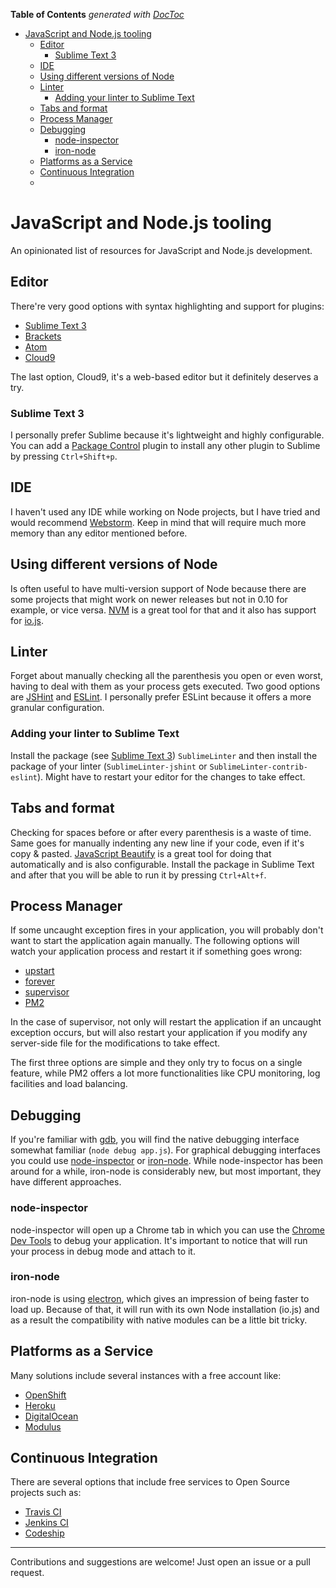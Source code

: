 <!-- START doctoc generated TOC please keep comment here to allow auto update -->
<!-- DON'T EDIT THIS SECTION, INSTEAD RE-RUN doctoc TO UPDATE -->
**Table of Contents**  *generated with [DocToc](https://github.com/thlorenz/doctoc)*

- [JavaScript and Node.js tooling](#javascript-and-nodejs-tooling)
  - [Editor](#editor)
    - [Sublime Text 3](#sublime-text-3)
  - [IDE](#ide)
  - [Using different versions of Node](#using-different-versions-of-node)
  - [Linter](#linter)
    - [Adding your linter to Sublime Text](#adding-your-linter-to-sublime-text)
  - [Tabs and format](#tabs-and-format)
  - [Process Manager](#process-manager)
  - [Debugging](#debugging)
    - [node-inspector](#node-inspector)
    - [iron-node](#iron-node)
  - [Platforms as a Service](#platforms-as-a-service)
  - [Continuous Integration](#continuous-integration)
  - [](#)

<!-- END doctoc generated TOC please keep comment here to allow auto update -->

# JavaScript and Node.js tooling

An opinionated list of resources for JavaScript and Node.js development.

## Editor
There're very good options with syntax highlighting and support for plugins:
* [Sublime Text 3][sublime3]
* [Brackets][brackets]
* [Atom][atom]
* [Cloud9][cloud9]

The last option, Cloud9, it's a web-based editor but it definitely deserves a try.

### Sublime Text 3
I personally prefer Sublime because it's lightweight and highly configurable. You can add a [Package Control][package-control] plugin to install any other plugin to Sublime by pressing `Ctrl+Shift+p`.

## IDE
I haven't used any IDE while working on Node projects, but I have tried and would recommend [Webstorm][webstorm]. Keep in mind that will require much more memory than any editor mentioned before.

## Using different versions of Node
Is often useful to have multi-version support of Node because there are some projects that might work on newer releases but not in 0.10 for example, or vice versa. [NVM][nvm] is a great tool for that and it also has support for [io.js][io.js].

## Linter
Forget about manually checking all the parenthesis you open or even worst, having to deal with them as your process gets executed. Two good options are [JSHint][jshint] and [ESLint][eslint]. I personally prefer ESLint because it offers a more granular configuration.

### Adding your linter to Sublime Text
Install the package (see [Sublime Text 3](#sublime-text-3)) `SublimeLinter` and then install the package of your linter (`SublimeLinter-jshint` or `SublimeLinter-contrib-eslint`). Might have to restart your editor for the changes to take effect.

## Tabs and format
Checking for spaces before or after every parenthesis is a waste of time. Same goes for manually indenting any new line if your code, even if it's copy & pasted. [JavaScript Beautify][js-beautify] is a great tool for doing that automatically and is also configurable. Install the package in Sublime Text and after that you will be able to run it by pressing `Ctrl+Alt+f`.

## Process Manager
If some uncaught exception fires in your application, you will probably don't want to start the application again manually. The following options will watch your application process and restart it if something goes wrong:

- [upstart][upstart]
- [forever][forever]
- [supervisor][supervisor]
- [PM2][pm2]

In the case of supervisor, not only will restart the application if an uncaught exception occurs, but will also restart your application if you modify any server-side file for the modifications to take effect.

The first three options are simple and they only try to focus on a single feature, while PM2 offers a lot more functionalities like CPU monitoring, log facilities and load balancing.

## Debugging
If you're familiar with [gdb][gdb], you will find the native debugging interface somewhat familiar (`node debug app.js`). For graphical debugging interfaces you could use [node-inspector][node-inspector] or [iron-node][iron-node]. While node-inspector has been around for a while, iron-node is considerably new, but most important, they have different approaches. 

### node-inspector
node-inspector will open up a Chrome tab in which you can use the [Chrome Dev Tools][chrome-dev-tools] to debug your application. It's important to notice that will run your process in debug mode and attach to it.

### iron-node
iron-node is using [electron][electron], which gives an impression of being faster to load up. Because of that, it will run with its own Node installation (io.js) and as a result the compatibility with native modules can be a little bit tricky.

## Platforms as a Service
Many solutions include several instances with a free account like:

- [OpenShift][openshift]
- [Heroku][heroku]
- [DigitalOcean][digitalocean]
- [Modulus][modulus]

## Continuous Integration
There are several options that include free services to Open Source projects such as:

- [Travis CI][travis-ci]
- [Jenkins CI][jenkins-ci]
- [Codeship][codeship]


[io.js]: https://iojs.org/en/index.html
[sublime3]: http://www.sublimetext.com/3
[brackets]: http://brackets.io/
[atom]: https://atom.io/
[cloud9]: https://c9.io/
[package-control]: https://packagecontrol.io/
[nvm]: https://github.com/creationix/nvm
[jshint]: http://jshint.com/
[eslint]: http://eslint.org/
[js-beautify]: https://packagecontrol.io/packages/Javascript%20Beautify
[openshift]: https://www.openshift.com/
[heroku]: https://heroku.com/
[digitalocean]: https://www.digitalocean.com/
[modulus]: https://modulus.io/
[pm2]: https://github.com/Unitech/pm2
[supervisor]: https://github.com/Supervisor/supervisor
[upstart]: https://github.com/cvee/node-upstart
[forever]: https://github.com/foreverjs/forever
[webstorm]: https://www.jetbrains.com/webstorm/
[electron]: https://github.com/atom/electron
[gdb]: http://www.gnu.org/software/gdb/
[iron-node]: https://github.com/s-a/iron-node
[node-inspector]: https://github.com/node-inspector/node-inspector
[chrome-dev-tools]: https://developer.chrome.com/devtools
[codeship]: https://codeship.com/
[jenkins-ci]: https://jenkins-ci.org/
[travis-ci]: https://travis-ci.org/

------------------

Contributions and suggestions are welcome! Just open an issue or a pull request.